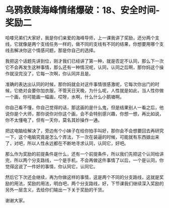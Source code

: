 # 乌鸦救赎海峰情绪爆破：18、安全时间-奖励二

哈喽兄弟们大家好，我是你们亲爱的海峰导师，上一课我讲了奖励，还分两个支线，它就像是两个支线任务一样的，做不同的支线有不同的结果，你想要用哪个支线去解决你这个情感问题，那是你自己的选择。

我把这个话题先讲到位，刚才我们已经讲了第一种，就是否定不认同，那么下一次它不会再发生这种事情，那么还有一种情况呢，认同，认同之后啊，那你妈这个操作就没完没了，它每一次啊，你认同并且是。

准确的表达出认同的时候，那你妈就会对这件事情很感激呢，它每次你出门的时候，它绝对会要你加衣服，不管天日天晚，为什么呢，人性就是如此，当人性你做一个画，你可能画一幅画，哎呀，水啊，什么什么小鹅塘啊。

你自己看不懂，你自己觉得的话，那这画的是什么鬼，但是结果别人一看之后，他说你是个大师，那你说你对你这个画，会不会特别感兴趣，你想一想，再比如说，你不太懂电了，但有一天你，莫名其妙操作一通。

把这电脑给解决了，旁边有个小妹子在给你拍手叫好，那你会不会想要回去再研究一下，这个电脑究竟是怎么个弄法，下一次在装逼的时候，可能就有东西娘出来了，对吧，所以人性永远都在不断地寻求认同，认同它，好吧。

那么作为奖励的前提条件是什么，还有一个前提条件，所以我们先把这个认同给讲完，所以两个分支路线，一个是手机，不会再做这件事情了以后，一个是认同，你觉得这说了一件好的事情，你认同它，认同它。

然后它下次还会继续，再为你做这样的事情，这是两个不同的分支路线，这就是奖励的用法，奖励的用法，明白吧，两个分支路线，好，下节课我们继续深入奖励的另外一层含义，去给你们输出一下关于奖励的干货。

谢谢大家。